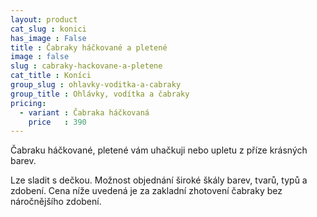 ```yaml
---
layout: product
cat_slug : konici
has_image : False
title : Čabraky háčkované a pletené
image : false
slug : cabraky-hackovane-a-pletene
cat_title : Koníci
group_slug : ohlavky-voditka-a-cabraky
group_title : Ohlávky, vodítka a čabraky
pricing:
  - variant : Čabraka háčkovaná
    price   : 390
---
```


Čabraku háčkované, pletené vám uhačkuji nebo upletu z příze krásných barev. 

Lze sladit s dečkou. Možnost objednání široké škály barev, tvarů, typů a zdobení.
Cena níže uvedená je za zakladní zhotovení čabraky bez náročnějšího zdobení.


